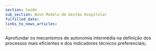 ```yaml
---
section: Saúde
sub_section: Novo Modelo de Gestão Hospitalar
fulfilled_date:
links_to_news_articles:
---
```


Aprofundar os mecanismos de autonomia intermédia na definição dos processos mais eficientes e dos indicadores técnicos preferenciais;
